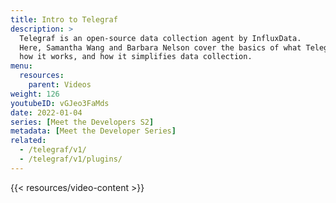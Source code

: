 ```yaml
---
title: Intro to Telegraf
description: >
  Telegraf is an open-source data collection agent by InfluxData.
  Here, Samantha Wang and Barbara Nelson cover the basics of what Telegraf is,
  how it works, and how it simplifies data collection.
menu:
  resources:
    parent: Videos
weight: 126
youtubeID: vGJeo3FaMds
date: 2022-01-04
series: [Meet the Developers S2]
metadata: [Meet the Developer Series]
related: 
  - /telegraf/v1/
  - /telegraf/v1/plugins/
---
```


{{< resources/video-content >}}
